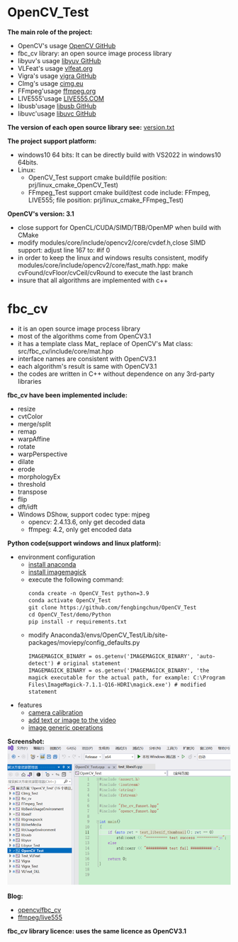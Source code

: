 # OpenCV_Test
**The main role of the project:**
- OpenCV's usage [OpenCV GitHub](https://github.com/opencv/opencv)
- fbc_cv library: an open source image process library
- libyuv's usage [libyuv GitHub](https://github.com/lemenkov/libyuv)
- VLFeat's usage [vlfeat.org](http://www.vlfeat.org/)
- Vigra's usage [vigra GitHub](https://github.com/ukoethe/vigra)
- CImg's usage [cimg.eu](http://www.cimg.eu/)
- FFmpeg'usage [ffmpeg.org](https://ffmpeg.org/)
- LIVE555'usage [LIVE555.COM](http://live555.com/)
- libusb'usage [libusb GitHub](https://github.com/libusb/libusb)
- libuvc'usage [libuvc GitHub](https://github.com/libuvc/libuvc)


**The version of each open source library see:** [version.txt](https://github.com/fengbingchun/OpenCV_Test/blob/master/src/version.txt)

**The project support platform:**
- windows10 64 bits: It can be directly build with VS2022 in windows10 64bits.
- Linux:
	- OpenCV_Test support cmake build(file position: prj/linux_cmake_OpenCV_Test)
	- FFmpeg_Test support cmake build(test code include: FFmpeg, LIVE555; file position: prj/linux_cmake_FFmpeg_Test)

**OpenCV's version: 3.1**
- close support for OpenCL/CUDA/SIMD/TBB/OpenMP when build with CMake
- modify modules/core/include/opencv2/core/cvdef.h,close SIMD support: adjust line 167 to: #if 0
- in order to keep the linux and windows results consistent, modify modules/core/include/opencv2/core/fast_math.hpp: make cvFound/cvFloor/cvCeil/cvRound to execute the last branch
- insure that all algorithms are implemented with c++

# fbc_cv
- it is an open source image process library
- most of the algorithms come from OpenCV3.1
- it has a template class Mat_ replace of OpenCV's Mat class: src/fbc_cv/include/core/mat.hpp
- interface names are consistent with OpenCV3.1
- each algorithm's result is same with OpenCV3.1
- the codes are written in C++ without dependence on any 3rd-party libraries

**fbc_cv have been implemented include:**
- resize
- cvtColor
- merge/split
- remap
- warpAffine
- rotate
- warpPerspective
- dilate
- erode
- morphologyEx
- threshold
- transpose
- flip
- dft/idft
- Windows DShow, support codec type: mjpeg
	- opencv: 2.4.13.6, only get decoded data
	- ffmpeg: 4.2, only get encoded data

**Python code(support windows and linux platform):**
- environment configuration
	- [install anaconda](https://www.anaconda.com/download#downloads)
	- [install imagemagick](https://imagemagick.org/script/download.php) 
	- execute the following command:
		```
		conda create -n OpenCV_Test python=3.9
		conda activate OpenCV_Test
		git clone https://github.com/fengbingchun/OpenCV_Test
		cd OpenCV_Test/demo/Python
		pip install -r requirements.txt
		```
	- modify Anaconda3/envs/OpenCV_Test/Lib/site-packages/moviepy/config_defaults.py
		```
		IMAGEMAGICK_BINARY = os.getenv('IMAGEMAGICK_BINARY', 'auto-detect') # original statement
		IMAGEMAGICK_BINARY = os.getenv('IMAGEMAGICK_BINARY', 'the magick executable for the actual path, for example: C:\Program Files\ImageMagick-7.1.1-Q16-HDRI\magick.exe') # modified statement
		```
- features
	- [camera calibration](demo/Python/test_camera_calibration.py)
	- [add text or image to the video](demo/Python/test_moviepy.py)
	- [image generic operations](demo/Python/image_generic_operations.py)

**Screenshot:**
![](prj/x86_x64_vc12/Screenshot.png)

**Blog:**
- [opencv/fbc_cv](https://blog.csdn.net/fengbingchun/article/category/721609)
- [ffmpeg/live555](https://blog.csdn.net/fengbingchun/article/category/3069675)

**fbc_cv library licence: uses the same licence as OpenCV3.1**
